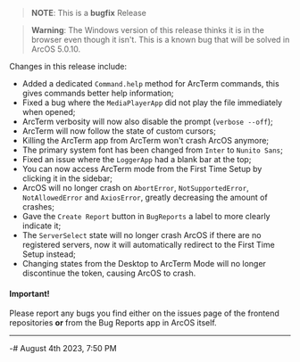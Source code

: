 > **NOTE**: This is a **bugfix** Release

> **Warning**: The Windows version of this release thinks it is in the browser even though it isn't. This is a known bug that will be solved in ArcOS 5.0.10.

Changes in this release include:

- Added a dedicated `Command.help` method for ArcTerm commands, this gives commands better help information;
- Fixed a bug where the `MediaPlayerApp` did not play the file immediately when opened;
- ArcTerm verbosity will now also disable the prompt (`verbose --off`);
- ArcTerm will now follow the state of custom cursors;
- Killing the ArcTerm app from ArcTerm won't crash ArcOS anymore;
- The primary system font has been changed from `Inter` to `Nunito Sans`;
- Fixed an issue where the `LoggerApp` had a blank bar at the top;
- You can now access ArcTerm mode from the First Time Setup by clicking it in the sidebar;
- ArcOS will no longer crash on `AbortError`, `NotSupportedError`, `NotAllowedError` and `AxiosError`, greatly decreasing the amount of crashes;
- Gave the `Create Report` button in `BugReports` a label to more clearly indicate it;
- The `ServerSelect` state will no longer crash ArcOS if there are no registered servers, now it will automatically redirect to the First Time Setup instead;
- Changing states from the Desktop to ArcTerm Mode will no longer discontinue the token, causing ArcOS to crash.

#### Important!

Please report any bugs you find either on the issues page of the frontend repositories **or** from the Bug Reports app in ArcOS itself.

---

-# August 4th 2023, 7:50 PM
